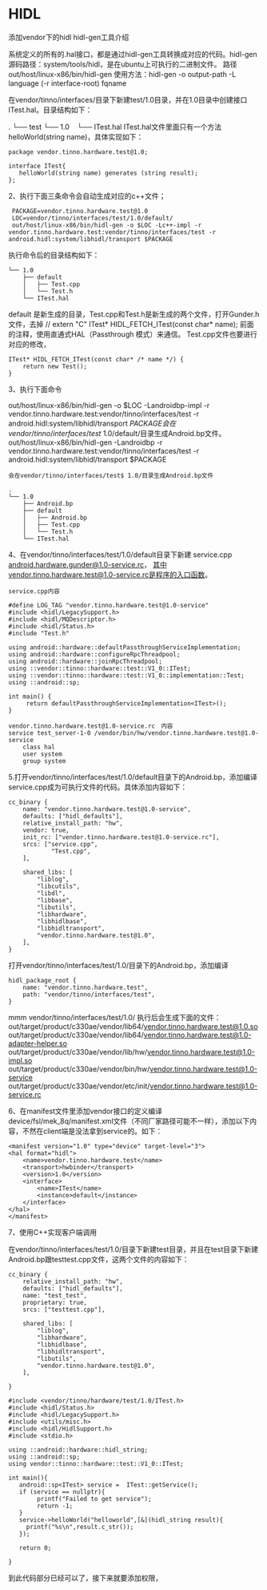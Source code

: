 # HIDL
 添加vendor下的hidl
hidl-gen工具介绍

系统定义的所有的.hal接口，都是通过hidl-gen工具转换成对应的代码。hidl-gen源码路径：system/tools/hidl，是在ubuntu上可执行的二进制文件。
路径　out/host/linux-x86/bin/hidl-gen
使用方法：hidl-gen -o output-path -L language (-r interface-root) fqname

在vendor/tinno/interfaces/目录下新建test/1.0目录，并在1.0目录中创建接口ITest.hal。目录结构如下：

.
└── test
    └── 1.0
        └── ITest.hal
ITest.hal文件里面只有一个方法helloWorld(string name)，具体实现如下：

```
package vendor.tinno.hardware.test@1.0;

interface ITest{
   helloWorld(string name) generates (string result);
};

```

2、执行下面三条命令会自动生成对应的c++文件；
```
 PACKAGE=vendor.tinno.hardware.test@1.0
 LOC=vendor/tinno/interfaces/test/1.0/default/
 out/host/linux-x86/bin/hidl-gen -o $LOC -Lc++-impl -r vendor.tinno.hardware.test:vendor/tinno/interfaces/test -r android.hidl:system/libhidl/transport $PACKAGE
```

执行命令后的目录结构如下：

```
└── 1.0
    ├── default
    │   ├── Test.cpp
    │   └── Test.h
    └── ITest.hal
```
default 是新生成的目录，Test.cpp和Test.h是新生成的两个文件，打开Gunder.h文件，去掉
//  extern "C" ITest* HIDL_FETCH_ITest(const char* name);
前面的注释，使用直通式HAL（Passthrough 模式）来通信。
Test.cpp文件也要进行对应的修改，
```
ITest* HIDL_FETCH_ITest(const char* /* name */) {
    return new Test();
}
```

3、执行下面命令

  out/host/linux-x86/bin/hidl-gen -o $LOC -Landroidbp-impl -r vendor.tinno.hardware.test:vendor/tinno/interfaces/test -r android.hidl:system/libhidl/transport $PACKAGE
  会在vendor/tinno/interfaces/test$ 1.0/default/目录生成Android.bp文件。
  out/host/linux-x86/bin/hidl-gen -Landroidbp -r vendor.tinno.hardware.test:vendor/tinno/interfaces/test -r android.hidl:system/libhidl/transport $PACKAGE

    会在vendor/tinno/interfaces/test$ 1.0/目录生成Android.bp文件
```
.
└── 1.0
    ├── Android.bp
    ├── default
    │   ├── Android.bp
    │   ├── Test.cpp
    │   └── Test.h
    └── ITest.hal
```


4、在vendor/tinno/interfaces/test/1.0/default目录下新建
service.cpp
android.hardware.gunder@1.0-service.rc，
其中vendor.tinno.hardware.test@1.0-service.rc是程序的入口函数。
```
service.cpp内容

#define LOG_TAG "vendor.tinno.hardware.test@1.0-service"
#include <hidl/LegacySupport.h>
#include <hidl/MQDescriptor.h>
#include <hidl/Status.h>
#include "Test.h"

using android::hardware::defaultPassthroughServiceImplementation;
using android::hardware::configureRpcThreadpool;
using android::hardware::joinRpcThreadpool;
using ::vendor::tinno::hardware::test::V1_0::ITest;
using ::vendor::tinno::hardware::test::V1_0::implementation::Test;
using ::android::sp;

int main() {
     return defaultPassthroughServiceImplementation<ITest>();
}

vendor.tinno.hardware.test@1.0-service.rc　内容
service test_server-1-0 /vendor/bin/hw/vendor.tinno.hardware.test@1.0-service
    class hal
    user system
    group system
```

5.打开vendor/tinno/interfaces/test/1.0/default目录下的Android.bp，添加编译service.cpp成为可执行文件的代码。具体添加内容如下：

```
cc_binary {
    name: "vendor.tinno.hardware.test@1.0-service",
    defaults: ["hidl_defaults"],
    relative_install_path: "hw",
    vendor: true,
    init_rc: ["vendor.tinno.hardware.test@1.0-service.rc"],
    srcs: ["service.cpp",
            "Test.cpp",
    ],

    shared_libs: [
        "liblog",
        "libcutils",
        "libdl",
        "libbase",
        "libutils",
        "libhardware",
        "libhidlbase",
        "libhidltransport",
        "vendor.tinno.hardware.test@1.0",
    ],
}
```
打开vendor/tinno/interfaces/test/1.0/目录下的Android.bp，添加编译
```
hidl_package_root {
    name: "vendor.tinno.hardware.test",
    path: "vendor/tinno/interfaces/test",
}

```

mmm vendor/tinno/interfaces/test/1.0/
执行后会生成下面的文件：
out/target/product/c330ae/vendor/lib64/vendor.tinno.hardware.test@1.0.so
out/target/product/c330ae/vendor/lib64/vendor.tinno.hardware.test@1.0-adapter-helper.so
out/target/product/c330ae/vendor/lib/hw/vendor.tinno.hardware.test@1.0-impl.so
out/target/product/c330ae/vendor/bin/hw/vendor.tinno.hardware.test@1.0-service
out/target/product/c330ae/vendor/etc/init/vendor.tinno.hardware.test@1.0-service.rc

6、在manifest文件里添加vendor接口的定义编译device/fsl/mek_8q/manifest.xml文件（不同厂家路径可能不一样），添加以下内容，不然在client端是没法拿到service的。如下：
```
<manifest version="1.0" type="device" target-level="3">
<hal format="hidl">
    <name>vendor.tinno.hardware.test</name>
    <transport>hwbinder</transport>
    <version>1.0</version>
    <interface>
        <name>ITest</name>
        <instance>default</instance>
    </interface>
</hal>
</manifest>
```
7、使用C++实现客户端调用

在vendor/tinno/interfaces/test/1.0/目录下新建test目录，并且在test目录下新建Android.bp跟testtest.cpp文件，这两个文件的内容如下：
```
cc_binary {
    relative_install_path: "hw",
    defaults: ["hidl_defaults"],
    name: "test_test",
    proprietary: true,
    srcs: ["testtest.cpp"],

    shared_libs: [
        "liblog",
        "libhardware",
        "libhidlbase",
        "libhidltransport",
        "libutils",
        "vendor.tinno.hardware.test@1.0",
    ],

}
```
```
#include <vendor/tinno/hardware/test/1.0/ITest.h>
#include <hidl/Status.h>
#include <hidl/LegacySupport.h>
#include <utils/misc.h>
#include <hidl/HidlSupport.h>
#include <stdio.h>

using ::android::hardware::hidl_string;
using ::android::sp;
using vendor::tinno::hardware::test::V1_0::ITest;

int main(){
   android::sp<ITest> service =  ITest::getService();
   if (service == nullptr){
        printf("Failed to get service");
        return -1;
   }
   service->helloWorld("helloworld",[&](hidl_string result){
     printf("%s\n",result.c_str());
   });

   return 0;

}
```

到此代码部分已经可以了，接下来就要添加权限，
